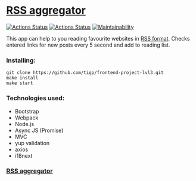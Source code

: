 # [RSS aggregator](https://rss-app-tawny.vercel.app/)

[![Actions Status](https://github.com/tigp/frontend-project-lvl2/workflows/hexlet-check/badge.svg)](https://github.com/tigp/frontend-project-lvl3/actions)
[![Actions Status](https://github.com/tigp/frontend-project-lvl2/workflows/linter/badge.svg)](https://github.com/tigp/frontend-project-lvl2/actions)
[![Maintainability](https://api.codeclimate.com/v1/badges/78868d510459953ea872/maintainability)](https://codeclimate.com/github/tigp/frontend-project-lvl3/maintainability)

This app can help to you reading favourite websites in [RSS format](https://en.wikipedia.org/wiki/RSS).
Checks entered links for new posts every 5 second and add to reading list.

### Installing:
```
git clone https://github.com/tigp/frontend-project-lvl3.git
make install
make start
```

### **Technologies used**:
- Bootstrap
- Webpack
- Node.js
- Async JS (Promise)
- MVC
- yup validation
- axios
- i18next

### [RSS aggregator](https://rss-app-tawny.vercel.app/)